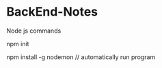 # BackEnd-Notes


Node js commands

npm init           

npm install -g nodemon                           // automatically run program 
